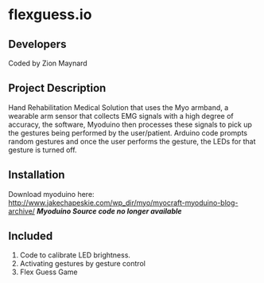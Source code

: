 # flexguess.io
## Developers
Coded by Zion Maynard 
## Project Description

Hand Rehabilitation Medical Solution that uses the Myo armband, a wearable arm sensor that collects EMG signals with a high degree of accuracy, the software, Myoduino then processes these signals to pick up the gestures being performed by the user/patient. Arduino code prompts random gestures and once the user performs the gesture, the LEDs for that gesture is turned off. 

## Installation 
Download myoduino here: http://www.jakechapeskie.com/wp_dir/myo/myocraft-myoduino-blog-archive/
***Myoduino Source code no longer available***

## Included

1. Code to calibrate LED brightness.
2. Activating gestures by gesture control
3. Flex Guess Game 
